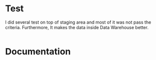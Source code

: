 # Test

I did several test on top of staging area and most of it was not pass the criteria. Furthermore, It makes the data inside Data Warehouse better.

![]()

# Documentation
